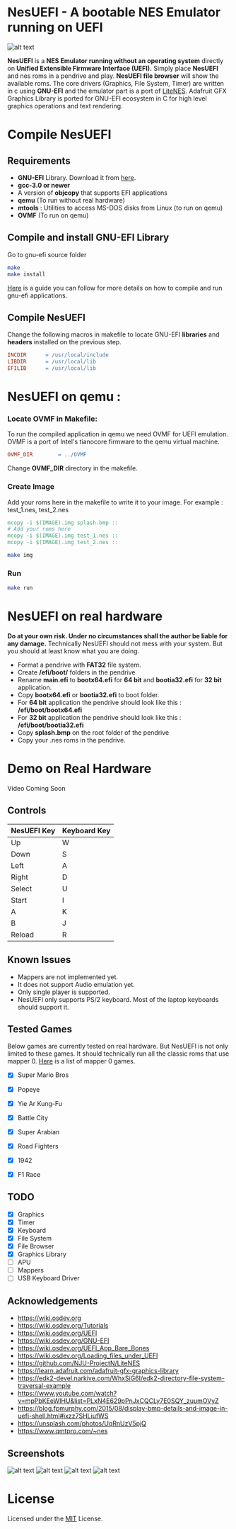 # NesUEFI - A bootable NES Emulator running on UEFI

![alt text](/splash.bmp "splash")

**NesUEFI** is a **NES Emulator running without an operating system** directly on **Unified Extensible Firmware Interface (UEFI).** Simply place **NesUEFI** and nes roms in a pendrive and play.  **NesUEFI file browser**  will show the available roms. The core drivers (Graphics, File System, Timer) are written in c using **GNU-EFI** and the emulator part is a port of [LiteNES](https://github.com/NJU-ProjectN/LiteNES). Adafruit GFX Graphics Library is ported for GNU-EFI ecosystem in C for high level graphics operations and text rendering. 

# Compile NesUEFI
## Requirements

- **GNU-EFI** Library. Download it from [here](https://sourceforge.net/projects/gnu-efi/).
- **gcc-3.0 or newer**
- A version of **objcopy** that supports EFI applications
- **qemu** (To run without real hardware)
- **mtools** : Utilities to access MS-DOS disks from Linux (to run on qemu)
- **OVMF** (To run on qemu)


## Compile and install GNU-EFI Library
Go to gnu-efi source folder
```bash
make
make install
```
[Here](compile_guide.md) is a guide you can follow for more details on how to compile and run gnu-efi applications.
 
## Compile NesUEFI
Change the following macros in makefile to locate GNU-EFI **libraries** and **headers** installed on the previous step.

```makefile
INCDIR		= /usr/local/include
LIBDIR		= /usr/local/lib
EFILIB		= /usr/local/lib
```

# NesUEFI on qemu :

### Locate OVMF  in Makefile:
To run the compiled application in qemu we need OVMF for UEFI emulation. OVMF is a port of Intel's tianocore firmware to the qemu virtual machine.
```makefile
OVMF_DIR		= ../OVMF
```
Change **OVMF_DIR** directory in the makefile.

### Create Image
Add your roms here in the makefile to write it to your image. For example : test_1.nes, test_2.nes
```makefile
mcopy -i $(IMAGE).img splash.bmp ::
# Add your roms here
mcopy -i $(IMAGE).img test_1.nes ::
mcopy -i $(IMAGE).img test_2.nes ::
```
```bash
make img
```

### Run
```bash
make run
```
# NesUEFI on real hardware
**Do at your own risk. Under no circumstances shall the author be liable for any damage.**
Technically NesUEFI should not mess with your system. But you should at least know what you are doing. 

- Format a pendrive with **FAT32** file system.
- Create **/efi/boot/** folders in the pendrive
- Rename **main.efi** to **bootx64.efi** for **64 bit** and **bootia32.efi** for **32 bit** application.
- Copy **bootx64.efi** or **bootia32.efi** to boot folder.
- For **64 bit** application the pendrive should look like this : **/efi/boot/bootx64.efi** 
- For **32 bit** application the pendrive should look like this : **/efi/boot/bootia32.efi** 
- Copy **splash.bmp** on the root folder of the pendrive
- Copy your .nes roms in the pendrive.

# Demo on Real Hardware
Video Coming Soon
## Controls 
| NesUEFI Key | Keyboard Key |  
| ----------- | ----------- |  
| Up | W |
| Down | S |
| Left | A |
| Right | D |
| Select | U |
| Start | I |
| A | K |
| B | J |
| Reload | R |
## Known Issues
- Mappers are not implemented yet. 
- It does not support Audio emulation yet. 
- Only single player is supported. 
- NesUEFI only supports PS/2 keyboard. Most of the laptop keyboards should support it.

## Tested Games
Below games are currently tested on real hardware. But NesUEFI is not only limited to these games. It should technically run all the classic roms that use mapper 0. [Here](https://nesdir.github.io/mapper0.html) is a list of mapper 0 games.
- [x] Super Mario Bros
- [x] Popeye
- [x] Yie Ar Kung-Fu
- [x] Battle City
- [x] Super Arabian
- [x] Road Fighters
- [x] 1942
- [x] F1 Race


## TODO
- [x] Graphics
- [x] Timer
- [x] Keyboard
- [x] File System
- [x] File Browser
- [x] Graphics Library
- [ ] APU
- [ ] Mappers
- [ ] USB Keyboard Driver

## Acknowledgements
- https://wiki.osdev.org
- https://wiki.osdev.org/Tutorials
- https://wiki.osdev.org/UEFI
- https://wiki.osdev.org/GNU-EFI
- https://wiki.osdev.org/UEFI_App_Bare_Bones
- https://wiki.osdev.org/Loading_files_under_UEFI
- https://github.com/NJU-ProjectN/LiteNES
- https://learn.adafruit.com/adafruit-gfx-graphics-library
- https://edk2-devel.narkive.com/WhxSiG6I/edk2-directory-file-system-traversal-example
- https://www.youtube.com/watch?v=mpPbKEeWIHU&list=PLxN4E629pPnJxCQCLy7E0SQY_zuumOVyZ
- https://blog.fpmurphy.com/2015/08/display-bmp-details-and-image-in-uefi-shell.html#ixzz7SHLiufWS
- https://unsplash.com/photos/UqRnUzV5pjQ
- https://www.qmtpro.com/~nes

## Screenshots

![alt text](/screenshots/0.png "Menu")
![alt text](/screenshots/1.png "Super Mario")
![alt text](/screenshots/2.png "Super Arabian")
![alt text](/screenshots/3.png "1942")

# License 
Licensed under the [MIT](https://github.com/shadlyd15/NesUEFI/blob/master/LICENSE) License.

